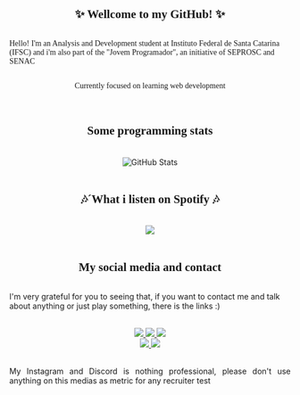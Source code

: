 <!-- markdownlint-disable MD033 -->
<!-- markdownlint-disable MD041 -->
<div style="font-family: Verdana; display: flex; justify-content:space-between; align-items: center; flex-direction: column">
    <h2 align="center"><strong>✨ Wellcome to my GitHub! ✨</strong></h2>
  <p>Hello! I'm an Analysis and Development student at Instituto Federal de Santa Catarina (IFSC) and i'm also part of the "Jovem Programador", an initiative of SEPROSC and SENAC</p>
  <p>Currently focused on learning web development</p>
</div>

<br/>

<div style="font-family: Verdana; display: flex; justify-content:space-between; align-items: center; flex-direction: column">
    <h2 align="center">👨‍💻 Some programming stats 👨‍💻</h2>
</div>

<br/>

<div align="center">
  <img src="https://github-readme-stats.vercel.app/api?username=Hyriuky&show_icons=true&theme=syntwave" alt="GitHub Stats"/>
</div>

<br/>

<div style="font-family: Verdana; display: flex; justify-content:space-between; align-items: center; flex-direction: column">
    <h2 align="center">🎶´What i listen on Spotify 🎶</h2>
</div>

<br/>

<div style="display:flex; justify-content:center" align="center">
  <img algin="center" src="https://spotify-recently-played-readme.vercel.app/api?user=31ble3ss5wuc5q4s4max6aoxpjne"/>
</div>

<br/>

<div style="font-family: Verdana; display: flex; justify-content:space-between; align-items: center; flex-direction: column">
    <h2 align="center">📸 My social media and contact 📸</h2>
</div>

<p>I'm very grateful for you to seeing that, if you want to contact me and talk about anything or just play something, there is the links :) </p>
<div align="center">
<br>
  <a href="https://instagram.com/eduhcw" target="_blank">
    <img src="https://img.shields.io/badge/-Instagram-%230077B5?style=for-the-badge&logo=instagram&logoColor=white" target="_blank">
  </a>
  <a href="https://www.linkedin.com/in/eduardo-cardoso-308a13216/" target="_blank">
    <img src="https://img.shields.io/badge/-LinkedIn-%230077B5?style=for-the-badge&logo=linkedin&logoColor=white" target="_blank">
  </a>
  <a href="https://open.spotify.com/user/31ble3ss5wuc5q4s4max6aoxpjne?si=7S5mu39QTRm5jUHzTCMseA" target="_blank">
      <img src="https://img.shields.io/badge/-Spotify-%230077B5?style=for-the-badge&logo=spotify&logoColor=white" target="_blank">
  </a>
</div>

<div align="center">
  <a href="https://discord.gg/edtEstSD" target="_blank"><img src="https://img.shields.io/badge/Discord-7289DA?style=for-the-badge&logo=discord&logoColor=white" target="_blank">
  </a> 
  <a href = "mailto:eduardo.co22@aluno.ifsc.edu.br"><img src="https://img.shields.io/badge/-Gmail-%23333?style=for-the-badge&logo=gmail&logoColor=white" target="_blank">
  </a>
</div>

<br/>

<div>
    <p align="justify">My Instagram and Discord is nothing professional, please don't use anything on this medias as metric for any recruiter test</p>
</div>


